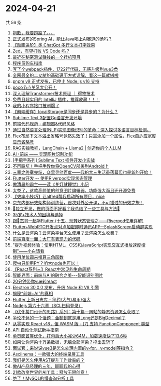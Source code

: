 # 2024-04-21

共 56 条

<!-- BEGIN JUEJIN -->
<!-- 最后更新时间 2024-04-21 09:26:06 +0800 -->
1. [抱歉，我要跑路了。。。](https://juejin.cn/post/7359083483241316393)
1. [正式发布的Spring AI，能让Java喝上AI赛道的汤吗？](https://juejin.cn/post/7358753499138179107)
1. [【动画进阶】类 ChatGpt 多行文本打字效果](https://juejin.cn/post/7358699186630737955)
1. [Zed，有望打败 VS Code 吗？](https://juejin.cn/post/7359469421742473225)
1. [最近在秘密测试赚钱的一个挂机项目](https://juejin.cn/post/7359077619747209270)
1. [程序员购车指南](https://juejin.cn/post/7359077619747340342)
1. [写了个webpack插件，1722行代码，无感升级到vue3😎](https://juejin.cn/post/7359083109912412186)
1. [全网最全的二叉树的基础遍历方式详解，看这一篇就够啦](https://juejin.cn/post/7359083767557505058)
1. [pnpm v9 正式发布，已停止 Node.js v16 支持](https://juejin.cn/post/7359120028926427155)
1. [poco节点关系大公开！](https://juejin.cn/post/7358734620617424922)
1. [深入理解Transformer技术原理 ｜ 得物技术](https://juejin.cn/post/7358743626166222874)
1. [免费且超实用的 IntelliJ 插件，推荐收藏！！！](https://juejin.cn/post/7359083412388315146)
1. [我的小程序接口被刷爆了](https://juejin.cn/post/7358734620617130010)
1. [【前端缓存】localStorage是同步还是异步的？为什么？](https://juejin.cn/post/7359405716090011659)
1. [Sublime Text 3配置Go语言开发环境](https://juejin.cn/post/7359083109911396378)
1. [前端代码规范 - 编辑器&代码风格](https://juejin.cn/post/7359084604663644212)
1. [通过自然语言处理(NLP)实现图像识别的革命：深入探讨多语言目标检测。](https://juejin.cn/post/7359083412403486746)
1. [Flex布局下文本溢出省略号竟然失效了！只需添加一个属性，Flex自适应宽度显示省略号](https://juejin.cn/post/7359084604617768975)
1. [RAG实操教程，LangChain + Llama2 | 创造你的个人LLM](https://juejin.cn/post/7358743626165436442)
1. [AI+前端 —— 实现图片识别功能](https://juejin.cn/post/7358734620617687066)
1. [[手把手系列] Sublime Text 插件开发小实战](https://juejin.cn/post/7359102751907905574)
1. [不再踩坑！手把手教你将OpenCV部署到Android上](https://juejin.cn/post/7358790144985890857)
1. [三章之终章完结，众里寻他百度——我的大三生活虽落幕但也是新的开始！](https://juejin.cn/post/7359467530187046951)
1. [Flutter开发 -- 使用Riverpod实现状态管理](https://juejin.cn/post/7359077652445954098)
1. [做清晨的霸主——读《关灯就睡觉》小记](https://juejin.cn/post/7359077619725680681)
1. [太卷了，这款高颜值的创意图片编辑器，功能强大而且还开源免费](https://juejin.cn/post/7359391403163009043)
1. [【效率小技巧】让alfred帮我启动所有项目，nice](https://juejin.cn/post/7358709354424860707)
1. [京东内部研效架构师训练营，首次对外公开课，不可错过的研效之旅！](https://juejin.cn/post/7358752255350931508)
1. [🚀独立开发，做的页面不好看？我总结了一些工具与方法🚀](https://juejin.cn/post/7359854125912227894)
1. [35岁+技术人的困境与选择](https://juejin.cn/post/7359076801253605416)
1. [跟🤡杰哥一起学Flutter (十五、玩转状态管理之——Riverpod使用详解)](https://juejin.cn/post/7359402114018689076)
1. [Flutter+WebRTC开发点对点加密即时通讯APP--SplashScreen启动屏实现](https://juejin.cn/post/7359083483238006823)
1. [什么是云渲染？云渲染平台怎么使用？云渲染怎么收费？](https://juejin.cn/post/7359077652445708338)
1. [前端百度一面：大厂有表现力的代码](https://juejin.cn/post/7358702198589898790)
1. ["提升视频体验：使用HTML、CSS和JavaScript实现交互式播放速度控制"——小白请看](https://juejin.cn/post/7359147730961612810)
1. [使用单位圆来推算三角函数](https://juejin.cn/post/7359086027581472804)
1. [爬虫只能用PY？咱大node也可以！](https://juejin.cn/post/7359084604617588751)
1. [【React系列三】React中常见的生命周期](https://juejin.cn/post/7359103640105910310)
1. [智能界面：前端与AI的融合之美---智能识别图片](https://juejin.cn/post/7359084920595480614)
1. [20分钟带你vue转react](https://juejin.cn/post/7359821247675596835)
1. [Electron 30.0.0 发布，升级 Node 和 V8 引擎](https://juejin.cn/post/7359505949318807564)
1. [揭秘“前端+AI”的真相](https://juejin.cn/post/7359190039601790987)
1. [Flutter 上新日志库 - 简约/大气/易用/强大](https://juejin.cn/post/7359086041796067362)
1. [Nodejs 第六十六章（SCL扫码登录）](https://juejin.cn/post/7359084330121396236)
1. [《优化接口设计的思路》系列：第十篇—网站的静态资源怎么获取？](https://juejin.cn/post/7359083483237908519)
1. [争论不休的一个话题：金额到底是用Long还是BigDecimal？](https://juejin.cn/post/7358670107902984229)
1. [从零实现 React v18，但 WASM 版 - [7] 支持 FunctionComponent 类型](https://juejin.cn/post/7359408423744733222)
1. [API 自动化测试新手指南](https://juejin.cn/post/7359225201282973734)
1. [单页面首屏优化，打包后大小减少64M，加载速度快了13.6秒](https://juejin.cn/post/7359077652445806642)
1. [如果让你渲染十万条数据，无脑全部渲染？拖出去斩了](https://juejin.cn/post/7358745788472590388)
1. [面试官：来说说vue3是怎么处理内置的v-for、v-model等指令？](https://juejin.cn/post/7358709354425090083)
1. [Asciinema：一款强大的终端录屏工具](https://juejin.cn/post/7359083483240628265)
1. [我们是怎么使用AST提升工作效率的？](https://juejin.cn/post/7358691823545745443)
1. [做AI产品经理的三年，聊聊我的心得](https://juejin.cn/post/7359083412387119114)
1. [21款改变世界的AI工具：释放无限创意！](https://juejin.cn/post/7359113303841554486)
1. [绝了！MySQL的慢查询分析工具 ](https://juejin.cn/post/7359402386605260810)
<!-- END JUEJIN -->